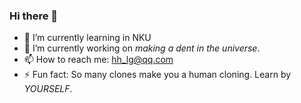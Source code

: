 ### Hi there 👋

<!--
**HH-LG/HH-LG** is a ✨ _special_ ✨ repository because its `README.md` (this file) appears on your GitHub profile.

Here are some ideas to get you started:

- 🔭 I’m currently working on ...
- 🌱 I’m currently learning in NKU
- 👯 I’m looking to collaborate on ...
- 🤔 I’m looking for help with ...
- 💬 Ask me about things matters.
- 📫 How to reach me: hh_lg@qq.com
- 😄 Pronouns: ...
- ⚡ Fun fact: So many clones make you a human cloning. Learn by *YOURSELF*.
-->

- 🌱 I’m currently learning in NKU
- 🔭 I’m currently working on *making a dent in the universe*.
- 📫 How to reach me: hh_lg@qq.com
- ⚡ Fun fact: So many clones make you a human cloning. Learn by *YOURSELF*.
